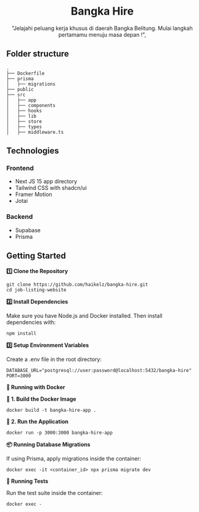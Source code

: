 <div align="center">
  <h1>Bangka Hire</h1>
  <p>"Jelajahi peluang kerja khusus di daerah Bangka Belitung. Mulai langkah pertamamu menuju masa depan !",</p>
</div>

## Folder structure

```
.
├── Dockerfile
├── prisma
│   ├── migrations
├── public
├── src
│   ├── app
│   ├── components
│   ├── hooks
│   ├── lib
│   ├── store
│   ├── types
│   ├── middleware.ts
```

## Technologies

### Frontend

- Next JS 15 app directory
- Tailwind CSS with shadcn/ui
- Framer Motion
- Jotai

### Backend

- Supabase
- Prisma

## Getting Started

**1️⃣ Clone the Repository**

```
git clone https://github.com/haikelz/bangka-hire.git
cd job-listing-website
```

**2️⃣ Install Dependencies**

Make sure you have Node.js and Docker installed.
Then install dependencies with:

```
npm install
```

**3️⃣ Setup Environment Variables**

Create a .env file in the root directory:

```
DATABASE_URL="postgresql://user:password@localhost:5432/bangka-hire"
PORT=3000
```

**🐳 Running with Docker**

**🔹 1. Build the Docker Image**

```
docker build -t bangka-hire-app .
```

**🔹 2. Run the Application**

```
docker run -p 3000:3000 bangka-hire-app
```

**📦 Running Database Migrations**

If using Prisma, apply migrations inside the container:

```
docker exec -it <container_id> npx prisma migrate dev
```

**🧪 Running Tests**

Run the test suite inside the container:

```
docker exec -
```
